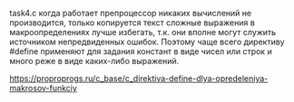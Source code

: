 task4.c
когда работает препроцессор никаких вычислений не производится, только копируется текст
сложные выражения в макроопределениях лучше избегать, т.к. они вполне могут служить источником непредвиденных ошибок. Поэтому чаще всего директиву #define применяют для задания констант в виде чисел или строк и много реже в виде каких-либо выражений.

https://proproprogs.ru/c_base/c_direktiva-define-dlya-opredeleniya-makrosov-funkciy